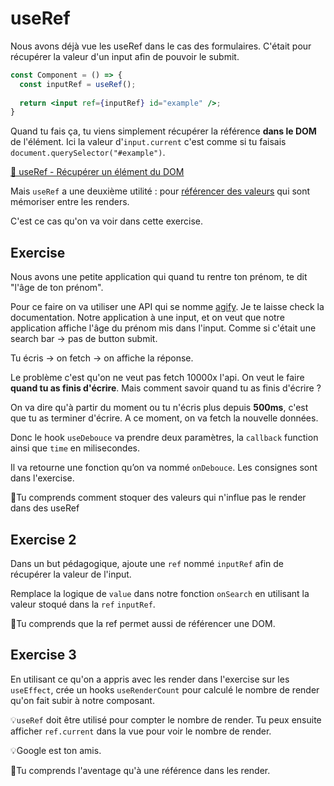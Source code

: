 # useRef

Nous avons déjà vue les useRef dans le cas des formulaires. C'était pour récupérer 
la valeur d'un input afin de pouvoir le submit.
```jsx
const Component = () => {
  const inputRef = useRef();
  
  return <input ref={inputRef} id="example" />;
}
```

Quand tu fais ça, tu viens simplement récupérer la référence **dans le DOM** de l'élément.
Ici la valeur d'`input.current` c'est comme si tu faisais `document.querySelector("#example")`.

[📖 useRef - Récupérer un élément du DOM](https://beta.reactjs.org/apis/useref#manipulating-the-dom-with-a-ref)

Mais `useRef` a une deuxième utilité : pour [référencer des valeurs](https://beta.reactjs.org/apis/useref#referencing-a-value-with-a-ref) 
qui sont mémoriser entre les renders.

C'est ce cas qu'on va voir dans cette exercise.

## Exercise

Nous avons une petite application qui quand tu rentre ton prénom, te dit "l'âge de ton prénom".

Pour ce faire on va utiliser une API qui se nomme [agify](https://agify.io/).
Je te laisse check la documentation. Notre application à une input, et on veut
que notre application affiche l'âge du prénom mis dans l'input. Comme si c'était
une search bar -> pas de button submit.

Tu écris -> on fetch -> on affiche la réponse. 

Le problème c'est qu'on ne veut pas fetch 10000x l'api. On veut le faire **quand tu as finis d'écrire**.
Mais comment savoir quand tu as finis d'écrire ?

On va dire qu'à partir du moment ou tu n'écris plus depuis **500ms**, c'est que
tu as terminer d'écrire. A ce moment, on va fetch la nouvelle données.

Donc le hook `useDebouce` va prendre deux paramètres, la `callback` function 
ainsi que `time` en milisecondes.

Il va retourne une fonction qu’on va nommé `onDebouce`. Les consignes sont dans l'exercise.

💌Tu comprends comment stoquer des valeurs qui n'influe pas le render dans des useRef

## Exercise 2

Dans un but pédagogique, ajoute une `ref` nommé `inputRef` afin de récupérer
la valeur de l'input.

Remplace la logique de `value` dans notre fonction `onSearch` en utilisant
la valeur stoqué dans la `ref` `inputRef`. 

💌Tu comprends que la ref permet aussi de référencer une DOM.

## Exercise 3

En utilisant ce qu'on a appris avec les render dans l'exercise sur les `useEffect`,
crée un hooks `useRenderCount` pour calculé le nombre de render qu'on fait subir
à notre composant.

💡`useRef` doit être utilisé pour compter le nombre de render. Tu peux ensuite
afficher `ref.current` dans la vue pour voir le nombre de render.

💡Google est ton amis.

💌Tu comprends l'aventage qu'à une référence dans les render.